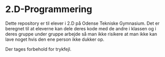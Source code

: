 # 2.D-Programmering
Dette repository er til elever i 2.D på Odense Tekniske Gymnasium.
Det er beregnet til at eleverne kan dele deres kode med de andre i klassen og i deres gruppe under gruppe arbejde så man ikke risikere at man ikke kan lave noget hvis den ene person ikke dukker op.

Der tages forbehold for trykfejl.

